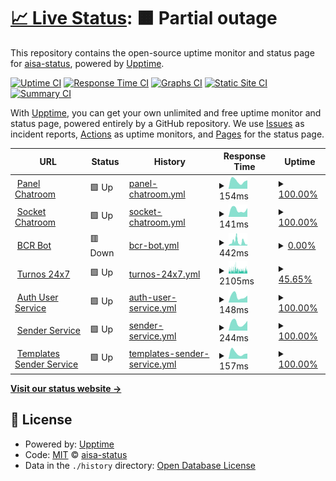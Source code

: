 # [📈 Live Status](https://status.alternativasinteligentes.com): <!--live status--> **🟧 Partial outage**

This repository contains the open-source uptime monitor and status page for [aisa-status](https://status.alternativasinteligentes.com), powered by [Upptime](https://github.com/upptime/upptime).

[![Uptime CI](https://github.com/aisa-status/status-upptime/workflows/Uptime%20CI/badge.svg)](https://github.com/aisa-status/status-upptime/actions?query=workflow%3A%22Uptime+CI%22)
[![Response Time CI](https://github.com/aisa-status/status-upptime/workflows/Response%20Time%20CI/badge.svg)](https://github.com/aisa-status/status-upptime/actions?query=workflow%3A%22Response+Time+CI%22)
[![Graphs CI](https://github.com/aisa-status/status-upptime/workflows/Graphs%20CI/badge.svg)](https://github.com/aisa-status/status-upptime/actions?query=workflow%3A%22Graphs+CI%22)
[![Static Site CI](https://github.com/aisa-status/status-upptime/workflows/Static%20Site%20CI/badge.svg)](https://github.com/aisa-status/status-upptime/actions?query=workflow%3A%22Static+Site+CI%22)
[![Summary CI](https://github.com/aisa-status/status-upptime/workflows/Summary%20CI/badge.svg)](https://github.com/aisa-status/status-upptime/actions?query=workflow%3A%22Summary+CI%22)

With [Upptime](https://upptime.js.org), you can get your own unlimited and free uptime monitor and status page, powered entirely by a GitHub repository. We use [Issues](https://github.com/aisa-status/status-upptime/issues) as incident reports, [Actions](https://github.com/aisa-status/status-upptime/actions) as uptime monitors, and [Pages](https://status.alternativasinteligentes.com) for the status page.

<!--start: status pages-->
<!-- This summary is generated by Upptime (https://github.com/upptime/upptime) -->
<!-- Do not edit this manually, your changes will be overwritten -->
<!-- prettier-ignore -->
| URL | Status | History | Response Time | Uptime |
| --- | ------ | ------- | ------------- | ------ |
| <img alt="" src="https://icons.duckduckgo.com/ip3/chatroom-dev.alternativasinteligentes.com.ico" height="13"> [Panel Chatroom](https://chatroom-dev.alternativasinteligentes.com/) | 🟩 Up | [panel-chatroom.yml](https://github.com/aisa-status/status-upptime-dev/commits/HEAD/history/panel-chatroom.yml) | <details><summary><img alt="Response time graph" src="./graphs/panel-chatroom/response-time-week.png" height="20"> 154ms</summary><br><a href="https://status-dev.alternativasinteligentes.com/history/panel-chatroom"><img alt="Response time 179" src="https://img.shields.io/endpoint?url=https%3A%2F%2Fraw.githubusercontent.com%2Faisa-status%2Fstatus-upptime-dev%2FHEAD%2Fapi%2Fpanel-chatroom%2Fresponse-time.json"></a><br><a href="https://status-dev.alternativasinteligentes.com/history/panel-chatroom"><img alt="24-hour response time 166" src="https://img.shields.io/endpoint?url=https%3A%2F%2Fraw.githubusercontent.com%2Faisa-status%2Fstatus-upptime-dev%2FHEAD%2Fapi%2Fpanel-chatroom%2Fresponse-time-day.json"></a><br><a href="https://status-dev.alternativasinteligentes.com/history/panel-chatroom"><img alt="7-day response time 154" src="https://img.shields.io/endpoint?url=https%3A%2F%2Fraw.githubusercontent.com%2Faisa-status%2Fstatus-upptime-dev%2FHEAD%2Fapi%2Fpanel-chatroom%2Fresponse-time-week.json"></a><br><a href="https://status-dev.alternativasinteligentes.com/history/panel-chatroom"><img alt="30-day response time 179" src="https://img.shields.io/endpoint?url=https%3A%2F%2Fraw.githubusercontent.com%2Faisa-status%2Fstatus-upptime-dev%2FHEAD%2Fapi%2Fpanel-chatroom%2Fresponse-time-month.json"></a><br><a href="https://status-dev.alternativasinteligentes.com/history/panel-chatroom"><img alt="1-year response time 184" src="https://img.shields.io/endpoint?url=https%3A%2F%2Fraw.githubusercontent.com%2Faisa-status%2Fstatus-upptime-dev%2FHEAD%2Fapi%2Fpanel-chatroom%2Fresponse-time-year.json"></a></details> | <details><summary><a href="https://status-dev.alternativasinteligentes.com/history/panel-chatroom">100.00%</a></summary><a href="https://status-dev.alternativasinteligentes.com/history/panel-chatroom"><img alt="All-time uptime 99.64%" src="https://img.shields.io/endpoint?url=https%3A%2F%2Fraw.githubusercontent.com%2Faisa-status%2Fstatus-upptime-dev%2FHEAD%2Fapi%2Fpanel-chatroom%2Fuptime.json"></a><br><a href="https://status-dev.alternativasinteligentes.com/history/panel-chatroom"><img alt="24-hour uptime 100.00%" src="https://img.shields.io/endpoint?url=https%3A%2F%2Fraw.githubusercontent.com%2Faisa-status%2Fstatus-upptime-dev%2FHEAD%2Fapi%2Fpanel-chatroom%2Fuptime-day.json"></a><br><a href="https://status-dev.alternativasinteligentes.com/history/panel-chatroom"><img alt="7-day uptime 100.00%" src="https://img.shields.io/endpoint?url=https%3A%2F%2Fraw.githubusercontent.com%2Faisa-status%2Fstatus-upptime-dev%2FHEAD%2Fapi%2Fpanel-chatroom%2Fuptime-week.json"></a><br><a href="https://status-dev.alternativasinteligentes.com/history/panel-chatroom"><img alt="30-day uptime 100.00%" src="https://img.shields.io/endpoint?url=https%3A%2F%2Fraw.githubusercontent.com%2Faisa-status%2Fstatus-upptime-dev%2FHEAD%2Fapi%2Fpanel-chatroom%2Fuptime-month.json"></a><br><a href="https://status-dev.alternativasinteligentes.com/history/panel-chatroom"><img alt="1-year uptime 99.59%" src="https://img.shields.io/endpoint?url=https%3A%2F%2Fraw.githubusercontent.com%2Faisa-status%2Fstatus-upptime-dev%2FHEAD%2Fapi%2Fpanel-chatroom%2Fuptime-year.json"></a></details>
| <img alt="" src="https://icons.duckduckgo.com/ip3/chatroom-socket-dev.alternativasinteligentes.com.ico" height="13"> [Socket Chatroom](https://chatroom-socket-dev.alternativasinteligentes.com/) | 🟩 Up | [socket-chatroom.yml](https://github.com/aisa-status/status-upptime-dev/commits/HEAD/history/socket-chatroom.yml) | <details><summary><img alt="Response time graph" src="./graphs/socket-chatroom/response-time-week.png" height="20"> 141ms</summary><br><a href="https://status-dev.alternativasinteligentes.com/history/socket-chatroom"><img alt="Response time 238" src="https://img.shields.io/endpoint?url=https%3A%2F%2Fraw.githubusercontent.com%2Faisa-status%2Fstatus-upptime-dev%2FHEAD%2Fapi%2Fsocket-chatroom%2Fresponse-time.json"></a><br><a href="https://status-dev.alternativasinteligentes.com/history/socket-chatroom"><img alt="24-hour response time 170" src="https://img.shields.io/endpoint?url=https%3A%2F%2Fraw.githubusercontent.com%2Faisa-status%2Fstatus-upptime-dev%2FHEAD%2Fapi%2Fsocket-chatroom%2Fresponse-time-day.json"></a><br><a href="https://status-dev.alternativasinteligentes.com/history/socket-chatroom"><img alt="7-day response time 141" src="https://img.shields.io/endpoint?url=https%3A%2F%2Fraw.githubusercontent.com%2Faisa-status%2Fstatus-upptime-dev%2FHEAD%2Fapi%2Fsocket-chatroom%2Fresponse-time-week.json"></a><br><a href="https://status-dev.alternativasinteligentes.com/history/socket-chatroom"><img alt="30-day response time 179" src="https://img.shields.io/endpoint?url=https%3A%2F%2Fraw.githubusercontent.com%2Faisa-status%2Fstatus-upptime-dev%2FHEAD%2Fapi%2Fsocket-chatroom%2Fresponse-time-month.json"></a><br><a href="https://status-dev.alternativasinteligentes.com/history/socket-chatroom"><img alt="1-year response time 238" src="https://img.shields.io/endpoint?url=https%3A%2F%2Fraw.githubusercontent.com%2Faisa-status%2Fstatus-upptime-dev%2FHEAD%2Fapi%2Fsocket-chatroom%2Fresponse-time-year.json"></a></details> | <details><summary><a href="https://status-dev.alternativasinteligentes.com/history/socket-chatroom">100.00%</a></summary><a href="https://status-dev.alternativasinteligentes.com/history/socket-chatroom"><img alt="All-time uptime 86.37%" src="https://img.shields.io/endpoint?url=https%3A%2F%2Fraw.githubusercontent.com%2Faisa-status%2Fstatus-upptime-dev%2FHEAD%2Fapi%2Fsocket-chatroom%2Fuptime.json"></a><br><a href="https://status-dev.alternativasinteligentes.com/history/socket-chatroom"><img alt="24-hour uptime 100.00%" src="https://img.shields.io/endpoint?url=https%3A%2F%2Fraw.githubusercontent.com%2Faisa-status%2Fstatus-upptime-dev%2FHEAD%2Fapi%2Fsocket-chatroom%2Fuptime-day.json"></a><br><a href="https://status-dev.alternativasinteligentes.com/history/socket-chatroom"><img alt="7-day uptime 100.00%" src="https://img.shields.io/endpoint?url=https%3A%2F%2Fraw.githubusercontent.com%2Faisa-status%2Fstatus-upptime-dev%2FHEAD%2Fapi%2Fsocket-chatroom%2Fuptime-week.json"></a><br><a href="https://status-dev.alternativasinteligentes.com/history/socket-chatroom"><img alt="30-day uptime 100.00%" src="https://img.shields.io/endpoint?url=https%3A%2F%2Fraw.githubusercontent.com%2Faisa-status%2Fstatus-upptime-dev%2FHEAD%2Fapi%2Fsocket-chatroom%2Fuptime-month.json"></a><br><a href="https://status-dev.alternativasinteligentes.com/history/socket-chatroom"><img alt="1-year uptime 86.37%" src="https://img.shields.io/endpoint?url=https%3A%2F%2Fraw.githubusercontent.com%2Faisa-status%2Fstatus-upptime-dev%2FHEAD%2Fapi%2Fsocket-chatroom%2Fuptime-year.json"></a></details>
| <img alt="" src="https://icons.duckduckgo.com/ip3/bcr.alternativasinteligentes.com.ico" height="13"> [BCR Bot](https://bcr.alternativasinteligentes.com/BCRApi/web/chatbot) | 🟥 Down | [bcr-bot.yml](https://github.com/aisa-status/status-upptime-dev/commits/HEAD/history/bcr-bot.yml) | <details><summary><img alt="Response time graph" src="./graphs/bcr-bot/response-time-week.png" height="20"> 442ms</summary><br><a href="https://status-dev.alternativasinteligentes.com/history/bcr-bot"><img alt="Response time 1397" src="https://img.shields.io/endpoint?url=https%3A%2F%2Fraw.githubusercontent.com%2Faisa-status%2Fstatus-upptime-dev%2FHEAD%2Fapi%2Fbcr-bot%2Fresponse-time.json"></a><br><a href="https://status-dev.alternativasinteligentes.com/history/bcr-bot"><img alt="24-hour response time 147" src="https://img.shields.io/endpoint?url=https%3A%2F%2Fraw.githubusercontent.com%2Faisa-status%2Fstatus-upptime-dev%2FHEAD%2Fapi%2Fbcr-bot%2Fresponse-time-day.json"></a><br><a href="https://status-dev.alternativasinteligentes.com/history/bcr-bot"><img alt="7-day response time 442" src="https://img.shields.io/endpoint?url=https%3A%2F%2Fraw.githubusercontent.com%2Faisa-status%2Fstatus-upptime-dev%2FHEAD%2Fapi%2Fbcr-bot%2Fresponse-time-week.json"></a><br><a href="https://status-dev.alternativasinteligentes.com/history/bcr-bot"><img alt="30-day response time 569" src="https://img.shields.io/endpoint?url=https%3A%2F%2Fraw.githubusercontent.com%2Faisa-status%2Fstatus-upptime-dev%2FHEAD%2Fapi%2Fbcr-bot%2Fresponse-time-month.json"></a><br><a href="https://status-dev.alternativasinteligentes.com/history/bcr-bot"><img alt="1-year response time 1397" src="https://img.shields.io/endpoint?url=https%3A%2F%2Fraw.githubusercontent.com%2Faisa-status%2Fstatus-upptime-dev%2FHEAD%2Fapi%2Fbcr-bot%2Fresponse-time-year.json"></a></details> | <details><summary><a href="https://status-dev.alternativasinteligentes.com/history/bcr-bot">0.00%</a></summary><a href="https://status-dev.alternativasinteligentes.com/history/bcr-bot"><img alt="All-time uptime 69.58%" src="https://img.shields.io/endpoint?url=https%3A%2F%2Fraw.githubusercontent.com%2Faisa-status%2Fstatus-upptime-dev%2FHEAD%2Fapi%2Fbcr-bot%2Fuptime.json"></a><br><a href="https://status-dev.alternativasinteligentes.com/history/bcr-bot"><img alt="24-hour uptime 0.00%" src="https://img.shields.io/endpoint?url=https%3A%2F%2Fraw.githubusercontent.com%2Faisa-status%2Fstatus-upptime-dev%2FHEAD%2Fapi%2Fbcr-bot%2Fuptime-day.json"></a><br><a href="https://status-dev.alternativasinteligentes.com/history/bcr-bot"><img alt="7-day uptime 0.00%" src="https://img.shields.io/endpoint?url=https%3A%2F%2Fraw.githubusercontent.com%2Faisa-status%2Fstatus-upptime-dev%2FHEAD%2Fapi%2Fbcr-bot%2Fuptime-week.json"></a><br><a href="https://status-dev.alternativasinteligentes.com/history/bcr-bot"><img alt="30-day uptime 7.96%" src="https://img.shields.io/endpoint?url=https%3A%2F%2Fraw.githubusercontent.com%2Faisa-status%2Fstatus-upptime-dev%2FHEAD%2Fapi%2Fbcr-bot%2Fuptime-month.json"></a><br><a href="https://status-dev.alternativasinteligentes.com/history/bcr-bot"><img alt="1-year uptime 69.58%" src="https://img.shields.io/endpoint?url=https%3A%2F%2Fraw.githubusercontent.com%2Faisa-status%2Fstatus-upptime-dev%2FHEAD%2Fapi%2Fbcr-bot%2Fuptime-year.json"></a></details>
| <img alt="" src="https://i.ibb.co/QpSf3c1/aisa-turnos24x7-isotipo.jpg" height="13"> [Turnos 24x7](https://reservas-dev.alternativasinteligentes.com/) | 🟩 Up | [turnos-24x7.yml](https://github.com/aisa-status/status-upptime-dev/commits/HEAD/history/turnos-24x7.yml) | <details><summary><img alt="Response time graph" src="./graphs/turnos-24x7/response-time-week.png" height="20"> 2105ms</summary><br><a href="https://status-dev.alternativasinteligentes.com/history/turnos-24x7"><img alt="Response time 1404" src="https://img.shields.io/endpoint?url=https%3A%2F%2Fraw.githubusercontent.com%2Faisa-status%2Fstatus-upptime-dev%2FHEAD%2Fapi%2Fturnos-24x7%2Fresponse-time.json"></a><br><a href="https://status-dev.alternativasinteligentes.com/history/turnos-24x7"><img alt="24-hour response time 1964" src="https://img.shields.io/endpoint?url=https%3A%2F%2Fraw.githubusercontent.com%2Faisa-status%2Fstatus-upptime-dev%2FHEAD%2Fapi%2Fturnos-24x7%2Fresponse-time-day.json"></a><br><a href="https://status-dev.alternativasinteligentes.com/history/turnos-24x7"><img alt="7-day response time 2105" src="https://img.shields.io/endpoint?url=https%3A%2F%2Fraw.githubusercontent.com%2Faisa-status%2Fstatus-upptime-dev%2FHEAD%2Fapi%2Fturnos-24x7%2Fresponse-time-week.json"></a><br><a href="https://status-dev.alternativasinteligentes.com/history/turnos-24x7"><img alt="30-day response time 2103" src="https://img.shields.io/endpoint?url=https%3A%2F%2Fraw.githubusercontent.com%2Faisa-status%2Fstatus-upptime-dev%2FHEAD%2Fapi%2Fturnos-24x7%2Fresponse-time-month.json"></a><br><a href="https://status-dev.alternativasinteligentes.com/history/turnos-24x7"><img alt="1-year response time 1419" src="https://img.shields.io/endpoint?url=https%3A%2F%2Fraw.githubusercontent.com%2Faisa-status%2Fstatus-upptime-dev%2FHEAD%2Fapi%2Fturnos-24x7%2Fresponse-time-year.json"></a></details> | <details><summary><a href="https://status-dev.alternativasinteligentes.com/history/turnos-24x7">45.65%</a></summary><a href="https://status-dev.alternativasinteligentes.com/history/turnos-24x7"><img alt="All-time uptime 99.06%" src="https://img.shields.io/endpoint?url=https%3A%2F%2Fraw.githubusercontent.com%2Faisa-status%2Fstatus-upptime-dev%2FHEAD%2Fapi%2Fturnos-24x7%2Fuptime.json"></a><br><a href="https://status-dev.alternativasinteligentes.com/history/turnos-24x7"><img alt="24-hour uptime 20.90%" src="https://img.shields.io/endpoint?url=https%3A%2F%2Fraw.githubusercontent.com%2Faisa-status%2Fstatus-upptime-dev%2FHEAD%2Fapi%2Fturnos-24x7%2Fuptime-day.json"></a><br><a href="https://status-dev.alternativasinteligentes.com/history/turnos-24x7"><img alt="7-day uptime 45.65%" src="https://img.shields.io/endpoint?url=https%3A%2F%2Fraw.githubusercontent.com%2Faisa-status%2Fstatus-upptime-dev%2FHEAD%2Fapi%2Fturnos-24x7%2Fuptime-week.json"></a><br><a href="https://status-dev.alternativasinteligentes.com/history/turnos-24x7"><img alt="30-day uptime 87.49%" src="https://img.shields.io/endpoint?url=https%3A%2F%2Fraw.githubusercontent.com%2Faisa-status%2Fstatus-upptime-dev%2FHEAD%2Fapi%2Fturnos-24x7%2Fuptime-month.json"></a><br><a href="https://status-dev.alternativasinteligentes.com/history/turnos-24x7"><img alt="1-year uptime 98.96%" src="https://img.shields.io/endpoint?url=https%3A%2F%2Fraw.githubusercontent.com%2Faisa-status%2Fstatus-upptime-dev%2FHEAD%2Fapi%2Fturnos-24x7%2Fuptime-year.json"></a></details>
| <img alt="" src="https://icons.duckduckgo.com/ip3/auth-dev.alternativasinteligentes.com.ico" height="13"> [Auth User Service](https://auth-dev.alternativasinteligentes.com/web/) | 🟩 Up | [auth-user-service.yml](https://github.com/aisa-status/status-upptime-dev/commits/HEAD/history/auth-user-service.yml) | <details><summary><img alt="Response time graph" src="./graphs/auth-user-service/response-time-week.png" height="20"> 148ms</summary><br><a href="https://status-dev.alternativasinteligentes.com/history/auth-user-service"><img alt="Response time 195" src="https://img.shields.io/endpoint?url=https%3A%2F%2Fraw.githubusercontent.com%2Faisa-status%2Fstatus-upptime-dev%2FHEAD%2Fapi%2Fauth-user-service%2Fresponse-time.json"></a><br><a href="https://status-dev.alternativasinteligentes.com/history/auth-user-service"><img alt="24-hour response time 160" src="https://img.shields.io/endpoint?url=https%3A%2F%2Fraw.githubusercontent.com%2Faisa-status%2Fstatus-upptime-dev%2FHEAD%2Fapi%2Fauth-user-service%2Fresponse-time-day.json"></a><br><a href="https://status-dev.alternativasinteligentes.com/history/auth-user-service"><img alt="7-day response time 148" src="https://img.shields.io/endpoint?url=https%3A%2F%2Fraw.githubusercontent.com%2Faisa-status%2Fstatus-upptime-dev%2FHEAD%2Fapi%2Fauth-user-service%2Fresponse-time-week.json"></a><br><a href="https://status-dev.alternativasinteligentes.com/history/auth-user-service"><img alt="30-day response time 209" src="https://img.shields.io/endpoint?url=https%3A%2F%2Fraw.githubusercontent.com%2Faisa-status%2Fstatus-upptime-dev%2FHEAD%2Fapi%2Fauth-user-service%2Fresponse-time-month.json"></a><br><a href="https://status-dev.alternativasinteligentes.com/history/auth-user-service"><img alt="1-year response time 195" src="https://img.shields.io/endpoint?url=https%3A%2F%2Fraw.githubusercontent.com%2Faisa-status%2Fstatus-upptime-dev%2FHEAD%2Fapi%2Fauth-user-service%2Fresponse-time-year.json"></a></details> | <details><summary><a href="https://status-dev.alternativasinteligentes.com/history/auth-user-service">100.00%</a></summary><a href="https://status-dev.alternativasinteligentes.com/history/auth-user-service"><img alt="All-time uptime 99.52%" src="https://img.shields.io/endpoint?url=https%3A%2F%2Fraw.githubusercontent.com%2Faisa-status%2Fstatus-upptime-dev%2FHEAD%2Fapi%2Fauth-user-service%2Fuptime.json"></a><br><a href="https://status-dev.alternativasinteligentes.com/history/auth-user-service"><img alt="24-hour uptime 100.00%" src="https://img.shields.io/endpoint?url=https%3A%2F%2Fraw.githubusercontent.com%2Faisa-status%2Fstatus-upptime-dev%2FHEAD%2Fapi%2Fauth-user-service%2Fuptime-day.json"></a><br><a href="https://status-dev.alternativasinteligentes.com/history/auth-user-service"><img alt="7-day uptime 100.00%" src="https://img.shields.io/endpoint?url=https%3A%2F%2Fraw.githubusercontent.com%2Faisa-status%2Fstatus-upptime-dev%2FHEAD%2Fapi%2Fauth-user-service%2Fuptime-week.json"></a><br><a href="https://status-dev.alternativasinteligentes.com/history/auth-user-service"><img alt="30-day uptime 100.00%" src="https://img.shields.io/endpoint?url=https%3A%2F%2Fraw.githubusercontent.com%2Faisa-status%2Fstatus-upptime-dev%2FHEAD%2Fapi%2Fauth-user-service%2Fuptime-month.json"></a><br><a href="https://status-dev.alternativasinteligentes.com/history/auth-user-service"><img alt="1-year uptime 99.52%" src="https://img.shields.io/endpoint?url=https%3A%2F%2Fraw.githubusercontent.com%2Faisa-status%2Fstatus-upptime-dev%2FHEAD%2Fapi%2Fauth-user-service%2Fuptime-year.json"></a></details>
| <img alt="" src="https://icons.duckduckgo.com/ip3/sender.alternativasinteligentes.com.ico" height="13"> [Sender Service](https://sender.alternativasinteligentes.com/web/) | 🟩 Up | [sender-service.yml](https://github.com/aisa-status/status-upptime-dev/commits/HEAD/history/sender-service.yml) | <details><summary><img alt="Response time graph" src="./graphs/sender-service/response-time-week.png" height="20"> 244ms</summary><br><a href="https://status-dev.alternativasinteligentes.com/history/sender-service"><img alt="Response time 298" src="https://img.shields.io/endpoint?url=https%3A%2F%2Fraw.githubusercontent.com%2Faisa-status%2Fstatus-upptime-dev%2FHEAD%2Fapi%2Fsender-service%2Fresponse-time.json"></a><br><a href="https://status-dev.alternativasinteligentes.com/history/sender-service"><img alt="24-hour response time 309" src="https://img.shields.io/endpoint?url=https%3A%2F%2Fraw.githubusercontent.com%2Faisa-status%2Fstatus-upptime-dev%2FHEAD%2Fapi%2Fsender-service%2Fresponse-time-day.json"></a><br><a href="https://status-dev.alternativasinteligentes.com/history/sender-service"><img alt="7-day response time 244" src="https://img.shields.io/endpoint?url=https%3A%2F%2Fraw.githubusercontent.com%2Faisa-status%2Fstatus-upptime-dev%2FHEAD%2Fapi%2Fsender-service%2Fresponse-time-week.json"></a><br><a href="https://status-dev.alternativasinteligentes.com/history/sender-service"><img alt="30-day response time 323" src="https://img.shields.io/endpoint?url=https%3A%2F%2Fraw.githubusercontent.com%2Faisa-status%2Fstatus-upptime-dev%2FHEAD%2Fapi%2Fsender-service%2Fresponse-time-month.json"></a><br><a href="https://status-dev.alternativasinteligentes.com/history/sender-service"><img alt="1-year response time 298" src="https://img.shields.io/endpoint?url=https%3A%2F%2Fraw.githubusercontent.com%2Faisa-status%2Fstatus-upptime-dev%2FHEAD%2Fapi%2Fsender-service%2Fresponse-time-year.json"></a></details> | <details><summary><a href="https://status-dev.alternativasinteligentes.com/history/sender-service">100.00%</a></summary><a href="https://status-dev.alternativasinteligentes.com/history/sender-service"><img alt="All-time uptime 99.53%" src="https://img.shields.io/endpoint?url=https%3A%2F%2Fraw.githubusercontent.com%2Faisa-status%2Fstatus-upptime-dev%2FHEAD%2Fapi%2Fsender-service%2Fuptime.json"></a><br><a href="https://status-dev.alternativasinteligentes.com/history/sender-service"><img alt="24-hour uptime 100.00%" src="https://img.shields.io/endpoint?url=https%3A%2F%2Fraw.githubusercontent.com%2Faisa-status%2Fstatus-upptime-dev%2FHEAD%2Fapi%2Fsender-service%2Fuptime-day.json"></a><br><a href="https://status-dev.alternativasinteligentes.com/history/sender-service"><img alt="7-day uptime 100.00%" src="https://img.shields.io/endpoint?url=https%3A%2F%2Fraw.githubusercontent.com%2Faisa-status%2Fstatus-upptime-dev%2FHEAD%2Fapi%2Fsender-service%2Fuptime-week.json"></a><br><a href="https://status-dev.alternativasinteligentes.com/history/sender-service"><img alt="30-day uptime 100.00%" src="https://img.shields.io/endpoint?url=https%3A%2F%2Fraw.githubusercontent.com%2Faisa-status%2Fstatus-upptime-dev%2FHEAD%2Fapi%2Fsender-service%2Fuptime-month.json"></a><br><a href="https://status-dev.alternativasinteligentes.com/history/sender-service"><img alt="1-year uptime 99.53%" src="https://img.shields.io/endpoint?url=https%3A%2F%2Fraw.githubusercontent.com%2Faisa-status%2Fstatus-upptime-dev%2FHEAD%2Fapi%2Fsender-service%2Fuptime-year.json"></a></details>
| <img alt="" src="https://icons.duckduckgo.com/ip3/templates-sender-service.alternativasinteligentes.com.ico" height="13"> [Templates Sender Service](https://templates-sender-service.alternativasinteligentes.com/web/) | 🟩 Up | [templates-sender-service.yml](https://github.com/aisa-status/status-upptime-dev/commits/HEAD/history/templates-sender-service.yml) | <details><summary><img alt="Response time graph" src="./graphs/templates-sender-service/response-time-week.png" height="20"> 157ms</summary><br><a href="https://status-dev.alternativasinteligentes.com/history/templates-sender-service"><img alt="Response time 305" src="https://img.shields.io/endpoint?url=https%3A%2F%2Fraw.githubusercontent.com%2Faisa-status%2Fstatus-upptime-dev%2FHEAD%2Fapi%2Ftemplates-sender-service%2Fresponse-time.json"></a><br><a href="https://status-dev.alternativasinteligentes.com/history/templates-sender-service"><img alt="24-hour response time 142" src="https://img.shields.io/endpoint?url=https%3A%2F%2Fraw.githubusercontent.com%2Faisa-status%2Fstatus-upptime-dev%2FHEAD%2Fapi%2Ftemplates-sender-service%2Fresponse-time-day.json"></a><br><a href="https://status-dev.alternativasinteligentes.com/history/templates-sender-service"><img alt="7-day response time 157" src="https://img.shields.io/endpoint?url=https%3A%2F%2Fraw.githubusercontent.com%2Faisa-status%2Fstatus-upptime-dev%2FHEAD%2Fapi%2Ftemplates-sender-service%2Fresponse-time-week.json"></a><br><a href="https://status-dev.alternativasinteligentes.com/history/templates-sender-service"><img alt="30-day response time 207" src="https://img.shields.io/endpoint?url=https%3A%2F%2Fraw.githubusercontent.com%2Faisa-status%2Fstatus-upptime-dev%2FHEAD%2Fapi%2Ftemplates-sender-service%2Fresponse-time-month.json"></a><br><a href="https://status-dev.alternativasinteligentes.com/history/templates-sender-service"><img alt="1-year response time 305" src="https://img.shields.io/endpoint?url=https%3A%2F%2Fraw.githubusercontent.com%2Faisa-status%2Fstatus-upptime-dev%2FHEAD%2Fapi%2Ftemplates-sender-service%2Fresponse-time-year.json"></a></details> | <details><summary><a href="https://status-dev.alternativasinteligentes.com/history/templates-sender-service">100.00%</a></summary><a href="https://status-dev.alternativasinteligentes.com/history/templates-sender-service"><img alt="All-time uptime 99.53%" src="https://img.shields.io/endpoint?url=https%3A%2F%2Fraw.githubusercontent.com%2Faisa-status%2Fstatus-upptime-dev%2FHEAD%2Fapi%2Ftemplates-sender-service%2Fuptime.json"></a><br><a href="https://status-dev.alternativasinteligentes.com/history/templates-sender-service"><img alt="24-hour uptime 100.00%" src="https://img.shields.io/endpoint?url=https%3A%2F%2Fraw.githubusercontent.com%2Faisa-status%2Fstatus-upptime-dev%2FHEAD%2Fapi%2Ftemplates-sender-service%2Fuptime-day.json"></a><br><a href="https://status-dev.alternativasinteligentes.com/history/templates-sender-service"><img alt="7-day uptime 100.00%" src="https://img.shields.io/endpoint?url=https%3A%2F%2Fraw.githubusercontent.com%2Faisa-status%2Fstatus-upptime-dev%2FHEAD%2Fapi%2Ftemplates-sender-service%2Fuptime-week.json"></a><br><a href="https://status-dev.alternativasinteligentes.com/history/templates-sender-service"><img alt="30-day uptime 100.00%" src="https://img.shields.io/endpoint?url=https%3A%2F%2Fraw.githubusercontent.com%2Faisa-status%2Fstatus-upptime-dev%2FHEAD%2Fapi%2Ftemplates-sender-service%2Fuptime-month.json"></a><br><a href="https://status-dev.alternativasinteligentes.com/history/templates-sender-service"><img alt="1-year uptime 99.53%" src="https://img.shields.io/endpoint?url=https%3A%2F%2Fraw.githubusercontent.com%2Faisa-status%2Fstatus-upptime-dev%2FHEAD%2Fapi%2Ftemplates-sender-service%2Fuptime-year.json"></a></details>

<!--end: status pages-->

[**Visit our status website →**](https://status.alternativasinteligentes.com)

## 📄 License

- Powered by: [Upptime](https://github.com/upptime/upptime)
- Code: [MIT](./LICENSE) © [aisa-status](https://status.alternativasinteligentes.com)
- Data in the `./history` directory: [Open Database License](https://opendatacommons.org/licenses/odbl/1-0/)

